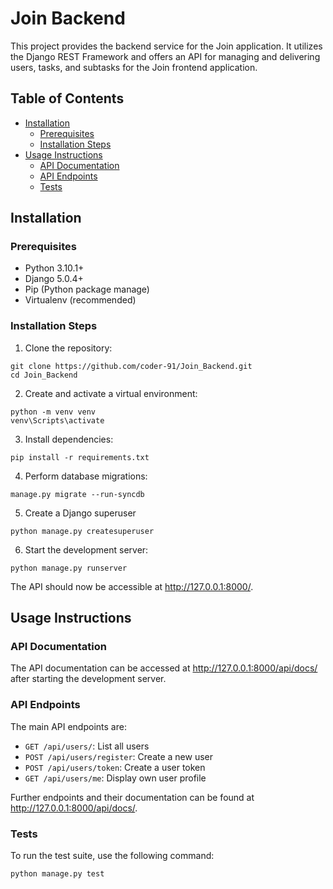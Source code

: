# Join Backend
This project provides the backend service for the Join application. It utilizes the Django REST Framework and offers an API for managing and delivering users, tasks, and subtasks for the Join frontend application.

## Table of Contents
- [Installation](#installation)
  - [Prerequisites](#prerequisites)
  - [Installation Steps](#installation-steps)
- [Usage Instructions](#usage-instructions)
  - [API Documentation](#api-documentation)
  - [API Endpoints](#api-endpoints)
  - [Tests](#tests)



## Installation
### Prerequisites
- Python 3.10.1+
- Django 5.0.4+
- Pip (Python package manage)
- Virtualenv (recommended)

### Installation Steps
1. Clone the repository:
```
git clone https://github.com/coder-91/Join_Backend.git
cd Join_Backend
```

2. Create and activate a virtual environment:
```
python -m venv venv
venv\Scripts\activate
```

3. Install dependencies:
```
pip install -r requirements.txt
```

4. Perform database migrations:
```
manage.py migrate --run-syncdb
```

5. Create a Django superuser
```
python manage.py createsuperuser
```

6. Start the development server:
```
python manage.py runserver
```

The API should now be accessible at http://127.0.0.1:8000/.


## Usage Instructions

### API Documentation
The API documentation can be accessed at http://127.0.0.1:8000/api/docs/ after starting the development server.

### API Endpoints
The main API endpoints are:
- `GET /api/users/`: List all users
- `POST /api/users/register`: Create a new user
- `POST /api/users/token`: Create a user token
- `GET /api/users/me`: Display own user profile

Further endpoints and their documentation can be found at http://127.0.0.1:8000/api/docs/.

### Tests
To run the test suite, use the following command:
```
python manage.py test
```
